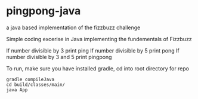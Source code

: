 # pingpong-java
a java based implementation of the fizzbuzz challenge

Simple coding excerise in Java implementing the fundementals of Fizzbuzz

If number divisible by 3 print ping
If number divisible by 5 print pong
If number divisible by 3 and 5 print pingpong

To run, make sure you have installed gradle, cd into root directory for repo

    gradle compileJava
    cd build/classes/main/
    java App
